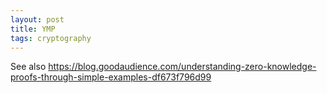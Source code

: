 ```yaml
---
layout: post
title: YMP
tags: cryptography
---
```


See also https://blog.goodaudience.com/understanding-zero-knowledge-proofs-through-simple-examples-df673f796d99

<script>
// Protocol implementation as per
// https://citeseerx.ist.psu.edu/viewdoc/summary?doi=10.1.1.110.8816
// - paper indexing:
//   <-->  0..k-1
//   ^v    1..d
// - my indexing:
//   <-->  0..k-1
//   ^v    0..d-1
// and
// https://en.wikipedia.org/wiki/Yao%27s_Millionaires%27_problem
// beware its just a toy (bugs, side-channels, post-quantum crypto)

function getRandInt(n) {
	return Math.floor(Math.random() * n);
	if (typeof(getRandInt.seed) == 'undefined')
		getRandInt.seed = 42;
	// TODO replace with crypto API
	ret = (getRandInt.seed * 16807) % ((1 << 31) - 1);
	getRandInt.seed = ret;
	return ret % n;
}

function randBit() {
	return getRandInt(2);
}

/*
 * range
 * n	gets n-th least significant bit (0-based)
 * [low, high] low..high (incl.), (little endian: high..low)
 */
function getBit(a, range) {
	if (typeof(range) == 'number')
		range = BigInt(range);

	if (typeof(range) == 'bigint')
		return (a >> range) & 0x1n;

	let low = BigInt(range[0]);
	let high = BigInt(range[1]);
	let mask = (0x1n << (high - low + 1n)) - 1n;
	return (a >> low) & mask;
}

// TODO consider high-boundary exclusive
function setBit(a, range, val) {
	if (typeof(range) == 'number')
		range = BigInt(range);

	if (typeof(range) == 'bigint') {
		a = a & ~(0x1n << range);
		x = typeof(val) == 'function' ? val() : val
		a = a | (BigInt(x) << range);
		return a;
	}

	let low = range[0];
	let high = range[1];
	for (let i = low; i <= high; ++i)
		a = setBit(a, i, val);
	return a;
}

/*
 * n	input value
 * r	how many bits to rotate
 * w	wraparound width in bit
 */
function leftrot(n, r, w) {
	r = BigInt(r);
	w = BigInt(w);
	let full_mask = (0x1n << w) - 1n;
	let mask = ((0x1n << r) - 1n) << (w-r);

	// < r <  w-r <
	// ....|.......

	return	((n << r) & full_mask)
		|
		((n & mask) >> (w-r));
}

function hexArray(a) {
	if (typeof(a) == 'number' || typeof(a) == 'bigint')
		return a.toString(16).padStart(k/4, '0');
	let res = new Array();
	for (let i in a) {
		res[i] = hexArray(a[i]);
	}
	return res;
}

var a = 0x8n;
var b = 0x8n;

// a,b,r,s 8,8,14,55 gives wrong result

// key len in OT
// must hold: k > d*d (even more, see below)
var k = 512;
var d = 20;

var k = 64;
var d = 6;

var k = 132;
var d = 10;

console.log(
	"a:\t", a.toString(16),
	"b:\t", b.toString(16)
);

// Alice
let A = new Array(d);
for (let i = 0; i < d; ++i)
	A[i] = [0n, 0n];

// XXX paper states 2*k but makes no sense for rotations of k-bit numbers
// actually, there have to be at least d options (equal to guessing the
// position of highest decisive bit) but we use 2 bit encoding,
// so the rotation has to cover 2*d bits
// we could use even k bit rotation but:
//   a) that would inflict more contraints on the lenght of zero-zone to
//      avoid encountering zone of zeroes generated randomly
//   b) rotation boundary can be in the middle of the 2 encoding bits making 
//      result detection harder
let r = getRandInt(2*d);

// paper says "large enough" without clear specification
// paper specifies zone of zeroes to be from [d, d*d+d] interval
//   that gives s \in (3*d, d*d+3*d]
// k must be designed k >= d*d+3*d
let minZone = d;
console.assert(k >= d*d + 2*d + minZone);
let s = (2*d + minZone) + getRandInt(d*d);

console.log(
	"r = ", r,
	"s = ", s
);

// TODO refactor the A generation into more reusable code
for (let i = 0; i < d; ++i) {
	// set parts based on a[i]
	let l = 1 - Number(getBit(a, i));
	let m = 2*i; 

	// random triangle
	A[i][l] = setBit(A[i][l], [0, m-1], randBit);
	// decisive "diagonal"
	A[i][l] = setBit(A[i][l], m, getBit(a, i));
	A[i][l] = setBit(A[i][l], m+1, 1);

	// randomize others
	A[i][0] = setBit(A[i][0], [s, k-1], randBit);
	A[i][1] = setBit(A[i][1], [s, k-1], randBit);
}

let S = new Array(d);
for (let i = 0; i < d; ++i) {
	S[i] = setBit(0n, [0, k-1], randBit);
	// debug: disable xor encryption
	S[i] = setBit(0n, [0, k-1], 0);
}

// two most significat bits
ss = S.slice(0, d-1).map(x => getBit(x, [k-2, k-1]));
// XXX this only works if Bob's number is all zeroes, but Alice doesn't know what he'll pick
//     the '11' mark is then transferred corrupted
//     the upside is that this matters only when a==b (and then the actual result is not that important)
as = A.slice(0, d).map(x => getBit(x[0], [k-2, k-1]));
xorval = ss.reduce((acc, x) => acc ^= x, 0x3n);
console.log("xorval = ", xorval);
xorval = as.reduce((acc, x) => acc ^= x, xorval);
console.log("xorval = ", xorval);
console.log("S=", hexArray(S));
S[d-1] = setBit(S[d-1], k-2, xorval & 0x1n);
console.log("S=", hexArray(S));
S[d-1] = setBit(S[d-1], k-1, (xorval >> 1n));
console.log("S=", hexArray(S));

let A2 = new Array(d);
for (let i = 0; i < d; ++i) {
	A2[i] = Array(2);
	A2[i][0] = leftrot(A[i][0] ^ S[i], r, k);
	A2[i][1] = leftrot(A[i][1] ^ S[i], r, k);
	if (i == d-1){
		console.log(hexArray(A[i]), "^", hexArray(S[i]), "=", hexArray([A[i][0] ^ S[i], A[i][1] ^ S[i]]));
	}
}
console.log("A2\n", hexArray(A2));

sendS = leftrot(S.reduce((acc, x) => acc ^= x, 0n), r, k);
console.log("sendS:\t", sendS.toString(16));

// Alice does OT of A2[i][0] and A2[i][1]
// Bob receives A2[i][b[i]]


// Bob's _R_eceipt as array
let R = new Array(d);

// TODO oblivious transfer here
for (let i = 0; i < d; ++i) {
	R[i] = A2[i][getBit(b, i)];
}

console.log("R:\t", hexArray(R));
let codeword = R.reduce((acc, x) => acc ^= x, sendS);
console.log("cw:\t", codeword.toString(16));

streak = 0;
let reply = undefined;
for (let j = k-1; j >= 0; --j) {
	if (getBit(codeword, j)) {
		if (streak >= minZone) {
			let r;
			// rotation in the middle 2b encoding
			if (j == 0)
				r = k-1;
			else
				r = j-1;
			reply = getBit(codeword, r);
		}
		streak = 0;
	} else
		++streak;
}
console.assert(typeof(reply) != "undefined");

console.log(a, reply ? ">=" : "<",  b);
</script>
